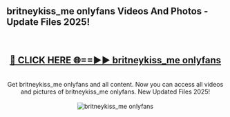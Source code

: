 <h2>britneykiss_me onlyfans Videos And Photos - Update Files 2025!</h2>
<br>
<div align="center">
<h2><a href="https://linkcuts.com/hfmhzwbr" rel="nofollow">🔴 CLICK HERE 🌐==►► britneykiss_me onlyfans</a></h2>
<br>
Get britneykiss_me onlyfans and all content. Now you can access all videos and pictures of britneykiss_me onlyfans. New Updated Files 2025!
<br>
<br>
<a href="https://linkcuts.com/hfmhzwbr" rel="nofollow" data-target="animated-image.originalLink"><img src="https://i.ibb.co.com/WyWwxjT/player-gif2.gif" alt="britneykiss_me onlyfans" style="max-width: 100%; display: inline-block;" data-target="animated-image.originalImage"></a>
</div>
<br>